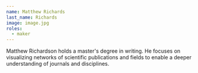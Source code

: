 ```yaml
---
name: Matthew Richards
last_name: Richards
image: image.jpg
roles:
  - maker
---
```

Matthew Richardson holds a master's degree in writing. He focuses on visualizing networks of scientific publications and fields to enable a deeper understanding of journals and disciplines.

